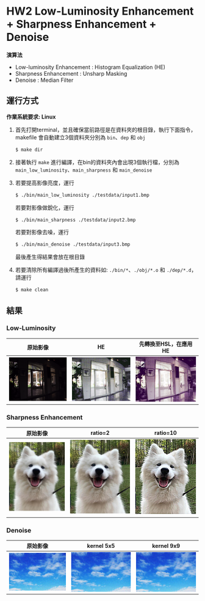 # HW2 Low-Luminosity Enhancement + Sharpness Enhancement + Denoise

**演算法**

- Low-luminosity Enhancement : Histogram Equalization (HE)
- Sharpness Enhancement : Unsharp Masking
- Denoise : Median Filter

## 運行方式

**作業系統要求: Linux**

1.  首先打開terminal，並且確保當前路徑是在資料夾的根目錄，執行下面指令，makefile 會自動建立3個資料夾分別為 ``bin``、``dep`` 和 ``obj``

    ```bash
    $ make dir
    ```

2.  接著執行 ``make`` 進行編譯，在bin的資料夾內會出現3個執行檔，分別為 ``main_low_luminosity``、``main_sharpness`` 和 ``main_denoise``

3.  若要提高影像亮度，運行

    ```bash
	$ ./bin/main_low_luminosity ./testdata/input1.bmp
    ```

	若要對影像做銳化，運行

    ```bash
	$ ./bin/main_sharpness ./testdata/input2.bmp
    ```

	若要對影像去噪，運行

    ```bash
	$ ./bin/main_denoise ./testdata/input3.bmp
    ```

	最後產生得結果會放在根目錄

4.  若要清除所有編譯過後所產生的資料如: ``./bin/*``、``./obj/*.o`` 和 ``./dep/*.d``，請運行

    ```bash
    $ make clean
    ```

## 結果

### Low-Luminosity

| 原始影像 | HE | 先轉換至HSL，在應用HE |  
|:---:|:---:|:---:|
|<img src="testdata/input1.bmp" width="200">|<img src="result/output1_1.bmp" width="200">|<img src="result/output1_2.bmp" width="200">|

### Sharpness Enhancement

| 原始影像 | ratio=2 | ratio=10 |  
|:---:|:---:|:---:|
|<img src="testdata/input2.bmp" width="200">|<img src="result/output2_1.bmp" width="200">|<img src="result/output2_2.bmp" width="200">|

### Denoise

| 原始影像 | kernel 5x5 | kernel 9x9 |  
|:---:|:---:|:---:|
|<img src="testdata/input3.bmp" width="200">|<img src="result/output3_1.bmp" width="200">|<img src="result/output3_2.bmp" width="200">|
